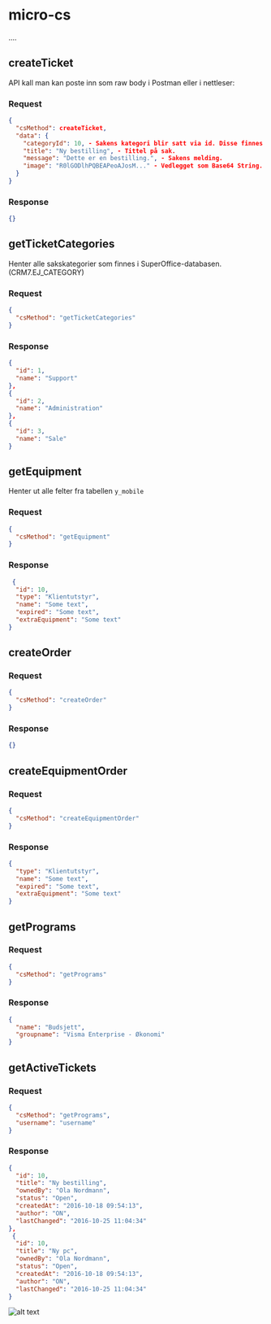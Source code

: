 # micro-cs

....

## createTicket

API kall man kan poste inn som raw body i Postman eller i nettleser:

### Request

```json
{
  "csMethod": createTicket,
  "data": {
    "categoryId": 10, - Sakens kategori blir satt via id. Disse finnes i CRM7.EJ_CATEGORY I SuperOffice databasen.
    "title": "Ny bestilling", - Tittel på sak.
    "message": "Dette er en bestilling.", - Sakens melding.
    "image": "R0lGODlhPQBEAPeoAJosM..." - Vedlegget som Base64 String.
  }
}
```

### Response

```json
{}
```

## getTicketCategories

Henter alle sakskategorier som finnes i SuperOffice-databasen. (CRM7.EJ_CATEGORY)

### Request

```json
{
  "csMethod": "getTicketCategories"
}
```

### Response

```json
{
  "id": 1,
  "name": "Support"
},
{
  "id": 2,
  "name": "Administration"
},
{
  "id": 3,
  "name": "Sale"
}
```

## getEquipment

Henter ut alle felter fra tabellen ```y_mobile```

### Request

```json
{ 
  "csMethod": "getEquipment"
}
```

### Response

```json
 {
  "id": 10,
  "type": "Klientutstyr",
  "name": "Some text",
  "expired": "Some text",
  "extraEquipment": "Some text"
}
```

## createOrder

### Request

```json
{ 
  "csMethod": "createOrder"
}
```

### Response

```json
{}
```

## createEquipmentOrder

### Request
```json
{
  "csMethod": "createEquipmentOrder"
}
```

### Response

```json
{
  "type": "Klientutstyr",
  "name": "Some text",
  "expired": "Some text",
  "extraEquipment": "Some text"
}
```

## getPrograms

### Request

```json
{
  "csMethod": "getPrograms"
}
```
### Response

```json
{
  "name": "Budsjett",
  "groupname": "Visma Enterprise - Økonomi"
}
```

## getActiveTickets

### Request

```json
{
  "csMethod": "getPrograms",
  "username": "username"
}
```

### Response

```json
{
  "id": 10,
  "title": "Ny bestilling",
  "ownedBy": "Ola Nordmann",
  "status": "Open",
  "createdAt": "2016-10-18 09:54:13",
  "author": "ON",
  "lastChanged": "2016-10-25 11:04:34"
},
 {
  "id": 10,
  "title": "Ny pc",
  "ownedBy": "Ola Nordmann",
  "status": "Open",
  "createdAt": "2016-10-18 09:54:13",
  "author": "ON",
  "lastChanged": "2016-10-25 11:04:34"
}
```

![alt text](https://robohash.org/micro-cs.png "Robohash image of micro-cs")
